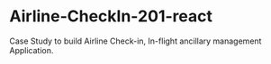 # Airline-CheckIn-201-react

Case Study to build Airline Check-in, In-flight ancillary management Application.
